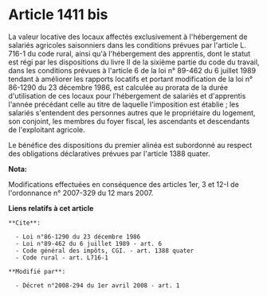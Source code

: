 # Article 1411 bis

La valeur locative des locaux affectés exclusivement à l'hébergement de salariés agricoles saisonniers dans les conditions
prévues par l'article L. 716-1 du code rural, ainsi qu'à l'hébergement des apprentis, dont le statut est régi par les
dispositions du livre II de la sixième partie du code du travail, dans les conditions prévues à l'article 6 de la loi n°
89-462 du 6 juillet 1989 tendant à améliorer les rapports locatifs et portant modification de la loi n° 86-1290 du 23
décembre 1986, est calculée au prorata de la durée d'utilisation de ces locaux pour l'hébergement de salariés et d'apprentis
l'année précédant celle au titre de laquelle l'imposition est établie ; les salariés s'entendent des personnes autres que le
propriétaire du logement, son conjoint, les membres du foyer fiscal, les ascendants et descendants de l'exploitant agricole. 

Le bénéfice des dispositions du premier alinéa est subordonné au respect des obligations déclaratives prévues par l'article
1388 quater.

**Nota:**

Modifications effectuées en conséquence des articles 1er, 3 et 12-I de l'ordonnance n° 2007-329 du 12 mars 2007.

**Liens relatifs à cet article**

	**Cite**:

	  - Loi n°86-1290 du 23 décembre 1986
	  - Loi n°89-462 du 6 juillet 1989 - art. 6
	  - Code général des impôts, CGI. - art. 1388 quater
	  - Code rural - art. L716-1

	**Modifié par**:

	  - Décret n°2008-294 du 1er avril 2008 - art. 1
